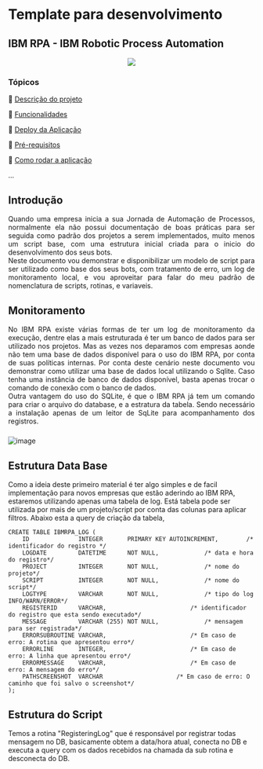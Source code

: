 
# Template para desenvolvimento

	
<h2>IBM RPA - IBM Robotic Process Automation</h2> 

<p align="center">
   <img src="http://img.shields.io/static/v1?label=STATUS&message=EM%20DESENVOLVIMENTO&color=RED&style=for-the-badge"/>
 <!--  <img src="http://img.shields.io/static/v1?label=STATUS&message=CONCLUIDO&color=GREEN&style=for-the-badge"/>-->
</p>


### Tópicos 

:small_blue_diamond: [Descrição do projeto](#descrição-do-projeto)

:small_blue_diamond: [Funcionalidades](#funcionalidades)

:small_blue_diamond: [Deploy da Aplicação](#deploy-da-aplicação-dash)

:small_blue_diamond: [Pré-requisitos](#pré-requisitos)

:small_blue_diamond: [Como rodar a aplicação](#como-rodar-a-aplicação-arrow_forward)

... 


## Introdução 

<p align="justify">
   Quando uma empresa inicia a sua Jornada de Automação de Processos, normalmente ela não possui documentação de boas práticas para ser seguida como padrão dos projetos a serem implementados, muito menos um script base, com uma estrutura inicial criada para o inicio do desenvolvimento dos seus bots.<br />  
	Neste documento vou demonstrar e disponibilizar um modelo de script para ser utilizado como base dos seus bots, com tratamento de erro, um log de monitoramento local, e vou aproveitar para falar do meu padrão de nomenclatura de scripts, rotinas, e variaveis. 
</p>

## Monitoramento

<p align="justify">
   	No IBM RPA existe várias formas de ter um log de monitoramento da execução, dentre elas a mais estruturada é ter um banco de dados para ser utilizado nos projetos. Mas as vezes nos deparamos com empresas aonde não tem uma base de dados disponível para o uso do IBM RPA, por conta de suas políticas internas. Por conta deste cenário neste documento vou demonstrar como utilizar uma base de dados local utilizando o Sqlite. Caso tenha uma instância de banco de dados disponível, basta apenas trocar o comando de conexão com o banco de dados. <br />
	Outra vantagem do uso do SQLite, é que o IBM RPA já tem um comando para criar o arquivo do database, e a estratura da tabela. Sendo necessário a instalação apenas de um leitor de SqLite para acompanhamento dos registros.
</p>

<h5><designer></h5>
	
![image](https://user-images.githubusercontent.com/46223364/197344583-f2d167f6-fe7d-49aa-a956-7924ab76ab36.png)


## Estrutura Data Base 

Como a ideia deste primeiro material é ter algo simples e de facil implementação para novos empresas que estão aderindo ao IBM RPA, estaremos utilizando apenas uma tabela de log. Está tabela pode ser utilizada por mais de um projeto/script por conta das colunas para aplicar filtros.
Abaixo esta a query de criação da tabela, 

```
CREATE TABLE IBMRPA_LOG (
    ID              INTEGER       PRIMARY KEY AUTOINCREMENT,		/* identificador do registro */
    LOGDATE         DATETIME      NOT NULL,				/* data e hora do registro*/
    PROJECT         INTEGER       NOT NULL,				/* nome do projeto*/
    SCRIPT          INTEGER       NOT NULL,				/* nome do script*/
    LOGTYPE         VARCHAR       NOT NULL,				/* tipo do log INFO/WARN/ERROR*/
    REGISTERID      VARCHAR,						/* identificador do registro que esta sendo executado*/
    MESSAGE         VARCHAR (255) NOT NULL,				/* mensagem para ser registrada*/
    ERRORSUBROUTINE VARCHAR,						/* Em caso de erro: A rotina que apresentou erro*/
    ERRORLINE       INTEGER,						/* Em caso de erro: A linha que apresentou erro*/
    ERRORMESSAGE    VARCHAR,						/* Em caso de erro: A mensagem do erro*/
    PATHSCREENSHOT  VARCHAR						/* Em caso de erro: O caminho que foi salvo o screenshot*/
);
```

## Estrutura do Script  

Temos a rotina "RegisteringLog" que é responsável por registrar todas mensagem no DB, basicamente obtem a data/hora atual, conecta no DB e executa a query com os dados recebidos na chamada da sub rotina e desconecta do DB.

<h5><script></h5>

```
beginSub --name __RegisteringLog
	replaceText --texttoparse "${_logMessage}" --textpattern "\'" _logMessage=value
	getCurrentDateAndTime --localorutc "LocalTime" dateTimeNow=value
	sqliteConnect --connectionString "Data Source=${pathDataBase};Version=3;" conBd=connection success=success
	sqlExecute --connection ${conBd} --statement "INSERT INTO IBMRPA_LOG (\r\n   LOGDATE, PROJECT, SCRIPT,\r\n   LOGTYPE,REGISTERID,MESSAGE,\r\n   ERRORSUBROUTINE,ERRORLINE,\r\n   ERRORMESSAGE,PATHSCREENSHOT\r\n)\r\nVALUES (\r\n   \'${dateTimeNow}\',\'${_project}\',\'${_script}\',\r\n   \'${_logType}\',\'${_registerId}\',\'${_logMessage}\',\r\n   \'${_logErrorSubRoutine}\',\'${_logErrorLine}\',\r\n   \'${_logErrorMessage}\',\'${_logPathScreenshot}\'\r\n);" insertedRows=value
	sqlDisconnect --connection ${conBd}
endSub
```
	
<h5><designer></h5>
	
![image](https://user-images.githubusercontent.com/46223364/196575429-69d51812-0465-481a-bd8e-75276de4e147.png)


Nesta imagem podemos visualizar a query e as variaveis do script que serão inseridos na tabela.

	
![image](https://user-images.githubusercontent.com/46223364/196576959-43c0dcce-bd38-42d8-b2ca-0a747c541e55.png)

	
- dateTimeNow > Obtem o valor toda a vez que é executado a rotina
- _project and _script > Definido na rotina Initializing

	![image](https://user-images.githubusercontent.com/46223364/196580625-f0e4354c-9357-4a09-b624-f9cd547a620f.png)

- _logType, _registerId and _logMessage > Informado no comando 'Run SubRoutine(goSub)'

	![image](https://user-images.githubusercontent.com/46223364/196580558-cbf7acc1-add6-4d95-8a05-829b5c1e501f.png)

- _logErrorSubRoutine, _logErrorLine, _logErrorMessage, and _logPathScreenshot > Informado no comando 'Run SubRoutine(goSub)' da rotina __ErrorHandling

	![image](https://user-images.githubusercontent.com/46223364/196580398-0cad3d16-3076-4104-95aa-d03e23c9856e.png)

## Monitoramento

Abaixo podemos ver um screenshot da tabela de log dos registros que executaram com sucesso.
	
<h5><completed></h5>

![image](https://user-images.githubusercontent.com/46223364/197344997-38cf2d4b-d54c-49e3-9cbe-f22f91fbb342.png)

Nesta já podemos ver os casos de falhas, aonde as colunas de erro são preenchidas.
	
<h5><failed></h5>
	
![image](https://user-images.githubusercontent.com/46223364/197345234-a5b97305-078f-4aeb-b623-ba4d4fbbcb8c.png)

Por mais simples que seja esta estrutura de tabela do log, ela é muito util para o acompanhamento diario dos projetos, facilitando encontrar erro e idêntificar o processo que apresentou a falha, além de ter a mensagem de erro, linha e o screenshot da tela no momento do erro.	
	
## Estrutura do Tratamento de erro 	
	
Agora que temos a base de dados e o rastreamento, vamos verificar como eu trato o cenário de falha. 
	
Cada projeto tem sua particularidade, este modelo é ideal para cenários que pode reprocessar o item que apresentou falha do inicio. Ou seja, não importa aonde quebrou, volta no inicio e tenta novamente.
	
	Esta estrutura é ideal para Projetos que utiliza a Feature do Orquestrador de Processos do IBM RPA. 
	Que ao apresentar falha na execução, retente, ao invés de para a execução da instância na primeira falha.
	

	
![image](https://user-images.githubusercontent.com/46223364/197346021-16421c2d-7af3-4f63-85ee-28ed37e226f1.png)
        
[Initialize] - Rotina responsavel por carregar e atribuir todos os valores utlizados pelo script:   
 - Parametros;
 - Definição de variáveis;
- Conexões com serviços externos;
- Criação de recursos necesários para execução do script;
      
        
[Execute] - Rotina responsável por conter toda a estrutura de exeucção do processo.
        
        
[__ErrorHandling] - Rotina responsável para realizar as etapas do tratamento de erro      
- Capturar a mensagem de erro e escrever no log
- Capturar a imagem da tela e salvar
- Reiniciar algum sistema, se necessário
- Validar se ocorreu menos de 3 tentativas de erro
        - Se sim, chama a rotina Execute novamente
        - senão, finaliza a execução com falha


	
	
	
	
	
	
	
	
	
	
:warning: 	
	
:heavy_check_mark:	
	
:memo: Tarefa 3 	
	
- [React PDF](https://react-pdf.org/)	
	
	
=====


## Licença 

The [MIT License]() (MIT)

Copyright :copyright: Ano - Titulo do Projeto
